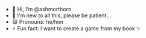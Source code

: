 - 👋 Hi, I’m @ashmorthorn
- 👀 I'm new to all this, please be patient...
- 😄 Pronouns: he/him
- ⚡ Fun fact: I want to create a game from my book ✨

<!---
Adralan/Adralan is a ✨ special ✨ repository because its `README.md` (this file) appears on your GitHub profile.
You can click the Preview link to take a look at your changes.
--->
